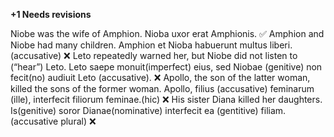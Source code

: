 **+1 Needs revisions**

Niobe was the wife of Amphion. Nioba uxor erat Amphionis.  ✅
Amphion and Niobe had many children. Amphion et Nioba habuerunt multus liberi. (accusative)  ❌
Leto repeatedly warned her, but Niobe did not listen to (“hear”) Leto. Leto saepe monuit(imperfect) eius, sed Niobae (genitive) non fecit(no) audiuit Leto (accusative). ❌
Apollo, the son of the latter woman, killed the sons of the former woman. Apollo, filius (accusative) feminarum (ille), interfecit filiorum feminae.(hic) ❌
His sister Diana killed her daughters. Is(genitive) soror Dianae(nominative) interfecit ea (gentitive) filiam.(accusative plural) ❌
